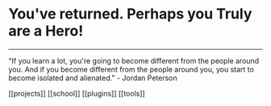 #  You've returned. Perhaps you Truly are a Hero!
---

"If you learn a lot, you're going to become different from the people around you. And if you become different from the people around you, you start to become isolated and alienated."
	- Jordan Peterson

[[projects]]
[[school]]
[[plugins]]
[[tools]]



